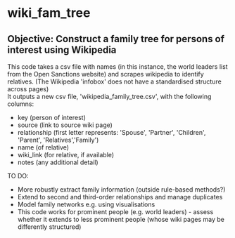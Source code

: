 # wiki_fam_tree
## Objective: Construct a family tree for persons of interest using Wikipedia 
This code takes a csv file with names (in this instance, the world leaders list from the Open Sanctions website) and scrapes wikipedia to identify relatives. (The Wikipedia 'infobox'  does not have a standardised structure across pages) <br> 
It outputs a new csv file, 'wikipedia_family_tree.csv', with the following columns: 
<ul> 
<li> key (person of interest) </li>
<li> source (link to source wiki page)</li>
<li> relationship (first letter represents: 'Spouse', 'Partner', 'Children', 'Parent', 'Relatives','Family')</li> 
<li> name (of relative) </li> 
<li> wiki_link (for relative, if available) </li> 
<li> notes (any additional detail) </li>
</ul>

TO DO:
<ul> 
<li>More robustly extract family information (outside rule-based methods?) </li> 
<li>Extend to second and third-order relationships and manage duplicates </li> 
<li>Model family networks e.g. using visualisations </li> 
<li>This code works for prominent people (e.g. world leaders) - assess whether it extends to less prominent people (whose wiki pages may be differently structured) </li> 
</ul> 
